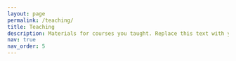 ```yaml
---
layout: page
permalink: /teaching/
title: Teaching
description: Materials for courses you taught. Replace this text with your description.
nav: true
nav_order: 5
---
```

